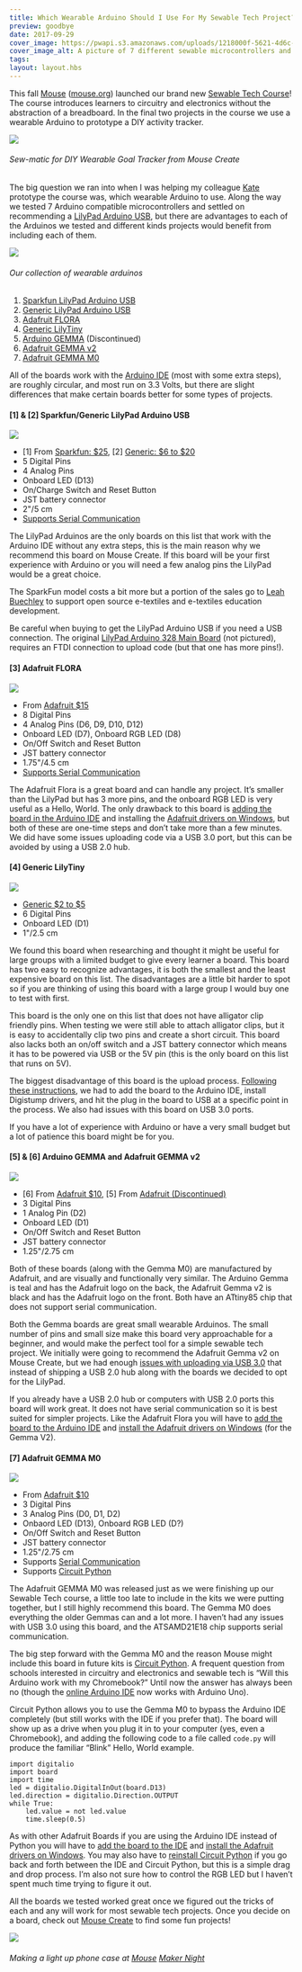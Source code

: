 ```yaml
---
title: Which Wearable Arduino Should I Use For My Sewable Tech Project?
preview: goodbye
date: 2017-09-29
cover_image: https://pwapi.s3.amazonaws.com/uploads/1218000f-5621-4d6c-8d19-2de6c9670946
cover_image_alt: A picture of 7 different sewable microcontrollers and a Mouse sticker
tags:
layout: layout.hbs
---
```


This fall [Mouse](https://medium.com/@mouse_org) ([mouse.org](http://mouse.org)) launched our brand new [Sewable Tech Course](https://mouse.org/mouse-courses)! The course introduces learners to circuitry and electronics without the abstraction of a breadboard. In the final two projects in the course we use a wearable Arduino to prototype a DIY activity tracker.
 
![](https://cdn-images-1.medium.com/max/1600/1*gfNKPipgo0Yp_bZLJLg7MQ.png)
 
###### Sew-matic for DIY Wearable Goal Tracker from Mouse Create
 
The big question we ran into when I was helping my colleague [Kate](https://twitter.com/katermouse) prototype the course was, which wearable Arduino to use. Along the way we tested 7 Arduino compatible microcontrollers and settled on recommending a [LilyPad Arduino USB](https://www.sparkfun.com/products/12049), but there are advantages to each of the Arduinos we tested and different kinds projects would benefit from including each of them.
 
![](https://cdn-images-1.medium.com/max/1600/1*nxNOfE_aAIHrgXcgX8GSLQ.jpeg)
 
###### Our collection of wearable arduinos
 
1. [Sparkfun LilyPad Arduino USB](https://www.sparkfun.com/products/12049)
2. [Generic LilyPad Arduino USB](https://www.ebay.com/sch/i.html?_nkw=LilyPad+Arduino+USB+ATmega32U4)
3. [Adafruit FLORA](https://www.adafruit.com/product/659)
4. [Generic LilyTiny](https://www.ebay.com/sch/i.html?_nkw=LilyTiny)
5. [Arduino GEMMA](https://www.adafruit.com/product/2470) (Discontinued)
6. [Adafruit GEMMA v2](https://www.adafruit.com/product/1222)
7. [Adafruit GEMMA M0](https://www.adafruit.com/product/3501)
 
All of the boards work with the [Arduino IDE](https://www.arduino.cc/en/Main/Software) (most with some extra steps), are roughly circular, and most run on 3.3 Volts, but there are slight differences that make certain boards better for some types of projects.
 
#### [1] &amp; [2] Sparkfun/Generic LilyPad Arduino USB
 
![](https://cdn-images-1.medium.com/max/1600/1*FWirsLamzgR-H2Wbht2ZYg.jpeg)
 
* [1] From [Sparkfun: $25](https://www.sparkfun.com/products/12049), [2] [Generic: $6 to $20](https://www.ebay.com/sch/i.html?_nkw=LilyPad+Arduino+USB+ATmega32U4)
* 5 Digital Pins
* 4 Analog Pins
* Onboard LED (D13)
* On/Charge Switch and Reset Button
* JST battery connector
* 2"/5 cm
* [Supports Serial Communication](https://www.arduino.cc/en/Reference/Serial)
 
The LilyPad Arduinos are the only boards on this list that work with the Arduino IDE without any extra steps, this is the main reason why we recommend this board on Mouse Create. If this board will be your first experience with Arduino or you will need a few analog pins the LilyPad would be a great choice.
 
The SparkFun model costs a bit more but a portion of the sales go to [Leah Buechley](http://leahbuechley.com/) to support open source e-textiles and e-textiles education development.
 
Be careful when buying to get the LilyPad Arduino USB if you need a USB connection. The original [LilyPad Arduino 328 Main Board](https://www.sparkfun.com/products/13342) (not pictured), requires an FTDI connection to upload code (but that one has more pins!).
 
#### [3] Adafruit FLORA
 
![](https://cdn-images-1.medium.com/max/1600/1*WOH8dSMPKiHUzYIAU4WerQ.jpeg)
 
* From [Adafruit $15](https://www.adafruit.com/product/659)
* 8 Digital Pins
* 4 Analog Pins (D6, D9, D10, D12)
* Onboard LED (D7), Onboard RGB LED (D8)
* On/Off Switch and Reset Button
* JST battery connector
* 1.75"/4.5 cm
* [Supports Serial Communication](https://www.arduino.cc/en/Reference/Serial)
 
The Adafruit Flora is a great board and can handle any project. It’s smaller than the LilyPad but has 3 more pins, and the onboard RGB LED is very useful as a Hello, World. The only drawback to this board is [adding the board in the Arduino IDE](https://learn.adafruit.com/add-boards-arduino-v164/overview) and installing the [Adafruit drivers on Windows](https://learn.adafruit.com/adafruit-arduino-ide-setup/windows-driver-installation), but both of these are one-time steps and don’t take more than a few minutes. We did have some issues uploading code via a USB 3.0 port, but this can be avoided by using a USB 2.0 hub.
 
#### [4] Generic LilyTiny
 
![](https://cdn-images-1.medium.com/max/1600/1*6Cx0oeFjZ0aGB6ek2vzCtQ.jpeg)
 
* [Generic $2 to $5](https://www.ebay.com/sch/i.html?_nkw=LilyTiny)
* 6 Digital Pins
* Onboard LED (D1)
* 1"/2.5 cm
 
We found this board when researching and thought it might be useful for large groups with a limited budget to give every learner a board. This board has two easy to recognize advantages, it is both the smallest and the least expensive board on this list. The disadvantages are a little bit harder to spot so if you are thinking of using this board with a large group I would buy one to test with first.
 
This board is the only one on this list that does not have alligator clip friendly pins. When testing we were still able to attach alligator clips, but it is easy to accidentally clip two pins and create a short circuit. This board also lacks both an on/off switch and a JST battery connector which means it has to be powered via USB or the 5V pin (this is the only board on this list that runs on 5V).
 
The biggest disadvantage of this board is the upload process. [Following these instructions](https://digistump.com/wiki/digispark/tutorials/connecting), we had to add the board to the Arduino IDE, install Digistump drivers, and hit the plug in the board to USB at a specific point in the process. We also had issues with this board on USB 3.0 ports.
 
If you have a lot of experience with Arduino or have a very small budget but a lot of patience this board might be for you.
 
#### [5] &amp; [6] Arduino GEMMA and Adafruit GEMMA v2
 
![](https://cdn-images-1.medium.com/max/1600/1*MyLI2jE1Oo2yA6sYbYQKCA.jpeg)
 
* [6] From [Adafruit $10](https://www.adafruit.com/product/1222), [5] From [Adafruit (Discontinued)](https://www.adafruit.com/product/2470)
* 3 Digital Pins
* 1 Analog Pin (D2)
* Onboard LED (D1)
* On/Off Switch and Reset Button
* JST battery connector
* 1.25"/2.75 cm
 
Both of these boards (along with the Gemma M0) are manufactured by Adafruit, and are visually and functionally very similar. The Arduino Gemma is teal and has the Adafruit logo on the back, the Adafruit Gemma v2 is black and has the Adafruit logo on the front. Both have an ATtiny85 chip that does not support serial communication.
 
Both the Gemma boards are great small wearable Arduinos. The small number of pins and small size make this board very approachable for a beginner, and would make the perfect tool for a simple sewable tech project. We initially were going to recommend the Adafruit Gemma v2 on Mouse Create, but we had enough [issues with uploading via USB 3.0](https://learn.adafruit.com/introducing-gemma/about-the-bootloader) that instead of shipping a USB 2.0 hub along with the boards we decided to opt for the LilyPad.
 
If you already have a USB 2.0 hub or computers with USB 2.0 ports this board will work great. It does not have serial communication so it is best suited for simpler projects. Like the Adafruit Flora you will have to [add the board to the Arduino IDE](https://learn.adafruit.com/add-boards-arduino-v164/overview) and [install the Adafruit drivers on Windows](https://learn.adafruit.com/adafruit-arduino-ide-setup/windows-driver-installation) (for the Gemma V2).
 
#### [7] Adafruit GEMMA M0
 
![](https://cdn-images-1.medium.com/max/1600/1*Qyf4eRy8XKT-_OwYjHu9xw.jpeg)
 
* From [Adafruit $10](https://www.adafruit.com/product/3501)
* 3 Digital Pins
* 3 Analog Pins (D0, D1, D2)
* Onbaord LED (D13), Onboard RGB LED (D?)
* On/Off Switch and Reset Button
* JST battery connector
* 1.25"/2.75 cm
* Supports [Serial Communication](https://www.arduino.cc/en/Reference/Serial)
* Supports [Circuit Python](https://blog.adafruit.com/2017/01/09/welcome-to-the-adafruit-circuitpython-beta/)
 
The Adafruit GEMMA M0 was released just as we were finishing up our Sewable Tech course, a little too late to include in the kits we were putting together, but I still highly recommend this board. The Gemma M0 does everything the older Gemmas can and a lot more. I haven’t had any issues with USB 3.0 using this board, and the ATSAMD21E18 chip supports serial communication.
 
The big step forward with the Gemma M0 and the reason Mouse might include this board in future kits is [Circuit Python](https://blog.adafruit.com/2017/01/09/welcome-to-the-adafruit-circuitpython-beta/). A frequent question from schools interested in circuitry and electronics and sewable tech is “Will this Arduino work with my Chromebook?” Until now the answer has always been no (though the [online Arduino IDE](https://www.arduino.cc/en/Main/Software) now works with Arduino Uno).
 
Circuit Python allows you to use the Gemma M0 to bypass the Arduino IDE completely (but still works with the IDE if you prefer that). The board will show up as a drive when you plug it in to your computer (yes, even a Chromebook), and adding the following code to a file called `code.py` will produce the familiar “Blink” Hello, World example.
 
```
import digitalio
import board
import time
led = digitalio.DigitalInOut(board.D13)
led.direction = digitalio.Direction.OUTPUT
while True:
    led.value = not led.value
    time.sleep(0.5)
```
As with other Adafruit Boards if you are using the Arduino IDE instead of Python you will have to [add the board to the IDE](https://learn.adafruit.com/add-boards-arduino-v164/overview) and [install the Adafruit drivers on Windows](https://learn.adafruit.com/adafruit-arduino-ide-setup/windows-driver-installation). You may also have to [reinstall Circuit Python](https://learn.adafruit.com/adafruit-gemma-m0/circuitpython) if you go back and forth between the IDE and Circuit Python, but this is a simple drag and drop process. I’m also not sure how to control the RGB LED but I haven’t spent much time trying to figure it out.
 
All the boards we tested worked great once we figured out the tricks of each and any will work for most sewable tech projects. Once you decide on a board, check out [Mouse Create](https://mouse.org/work) to find some fun projects!
 
![](https://cdn-images-1.medium.com/max/1600/1*dNpQjlUdHIzaTusjw9ERRw.jpeg)
 
###### Making a light up phone case at [Mouse](https://medium.com/@mouse_org) [Maker Night](https://mouse.org/makernight)